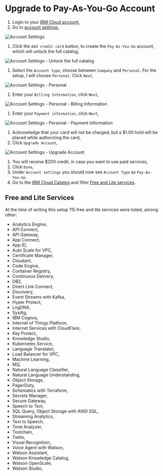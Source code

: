 # Upgrade to Pay-As-You-Go Account

1. Login to your [IBM Cloud account](https://cloud.ibm.com/login),
1. Go to [account settings](https://cloud.ibm.com/account/settings),

![Account Settings](images/account/ibmcloud-account-settings.png)

1. Click the `Add credit card` button, to create the `Pay-As-You-Go` account, which will unlock the full catalog,

![Account Settings - Unlock the full catalog](images/account/ibmcloud-unlock-catalog.png)

1. Select the `Account type`, choose between `Company` and `Personal`. For the setup, I will choose `Personal`. Click `Next`,

![Account Settings - Personal](images/account/ibmcloud-unlock-catalog-personal.png)

1. Enter your `Billing Information`, click `Next`,

![Account Settings - Personal - Billing Information](images/account/ibmcloud-unlock-catalog-personal-billinginfo.png)

1. Enter your `Payment information`, click `Next`,

![Account Settings - Personal - Payment Information](images/account/ibmcloud-unlock-catalog-payment.png)

1. Acknowledge that your card will not be charged, but a $1.00 hold will be placed while authorizing the card,
1. Click `Upgrade Account`,

![Account Settings - Upgrade Account](images/account/ibmcloud-unlock-catalog-upgrade.png)

1. You will receive $200 credit, in case you want to use paid services,
1. Click `Done`,
1. Under `Account settings` you should now see `Account Type` as `Pay-As-You-Go`.
1. Go to the [IBM Cloud Catalog](https://cloud.ibm.com/catalog) and filter [Free and Lite services](https://cloud.ibm.com/catalog?search=label%3Alite%20label%3Afree#services).

## Free and Lite Services

At the time of writing this setup 115 free and lite services were listed, among other:

* Analytics Engine,
* API Connect,
* API Gateway,
* App Connect,
* App ID,
* Auto Scale for VPC,
* Certificate Manager,
* Cloudant,
* Code Engine,
* Container Registry,
* Continuous Delivery,
* DB2,
* Direct Link Connect,
* Discovery,
* Event Streams with Kafka,
* Hyper Protect,
* LogDNA,
* Sysdig,
* IBM Cognos,
* Internet of Things Platform,
* Internet Services with CloudFlare,
* Key Protect,
* Knowledge Studio,
* Kubernetes Service,
* Language Translator,
* Load Balancer for VPC,
* Machine Learning,
* MQ,
* Natural Language Classifier,
* Natural Language Understanding,
* Object Storage,
* PagerDuty,
* Schematics with Terraform,
* Secrets Manager,
* Secure Gateway,
* Speech to Text,
* SQL Query, Object Storage with ANSI SQL,
* Streaming Analytics,
* Text to Speech,
* Tone Analyzer,
* Toolchain,
* Twilio,
* Visual Recognition,
* Voice Agent with Watson,
* Watson Assistant,
* Watson Knowledge Catalog,
* Watson OpenScale,
* Watson Studio,
